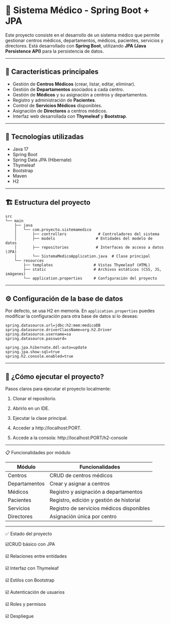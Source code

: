 # 🏥 Sistema Médico - Spring Boot + JPA

Este proyecto consiste en el desarrollo de un sistema médico que permite gestionar centros médicos, departamentos, médicos, pacientes, servicios y directores. Está desarrollado con **Spring Boot**, utilizando **JPA (Java Persistence API)** para la persistencia de datos.

---

## 📌 Características principales

- Gestión de **Centros Médicos** (crear, listar, editar, eliminar).
- Gestión de **Departamentos** asociados a cada centro.
- Gestión de **Médicos** y su asignación a centros y departamentos.
- Registro y administración de **Pacientes**.
- Control de **Servicios Médicos** disponibles.
- Asignación de **Directores** a centros médicos.
- Interfaz web desarrollada con **Thymeleaf** y **Bootstrap**.

---

## 🧰 Tecnologías utilizadas

- Java 17  
- Spring Boot  
- Spring Data JPA (Hibernate)  
- Thymeleaf  
- Bootstrap  
- Maven  
- H2 

---
## 🏗️ Estructura del proyecto

```text
src
└── main
    ├── java
    │   └── com.proyecto.sistemamedico
    │       ├── controllers              # Controladores del sistema
    │       ├── models                  # Entidades del modelo de datos
    │       ├── repositories            # Interfaces de acceso a datos (JPA)
    │       └── SistemaMedicoApplication.java  # Clase principal
    └── resources
        ├── templates                  # Vistas Thymeleaf (HTML)
        ├── static                     # Archivos estáticos (CSS, JS, imágenes)
        └── application.properties     # Configuración del proyecto

```
---
## ⚙️ Configuración de la base de datos

Por defecto, se usa H2 en memoria. En `application.properties` puedes modificar la configuración para otra base de datos si lo deseas:

```properties
spring.datasource.url=jdbc:h2:mem:medicoDB
spring.datasource.driverClassName=org.h2.Driver
spring.datasource.username=sa
spring.datasource.password=

spring.jpa.hibernate.ddl-auto=update
spring.jpa.show-sql=true
spring.h2.console.enabled=true

```
---

## 🚀 ¿Cómo ejecutar el proyecto?
Pasos claros para ejecutar el proyecto localmente:

1. Clonar el repositorio.

2. Abrirlo en un IDE.

3. Ejecutar la clase principal.

4. Acceder a http://localhost:PORT.

5. Accede a la consola: http://localhost:PORT/h2-console

---

📋 Funcionalidades por módulo

| Módulo | Funcionalidades |
|--------|-----------------|
| Centros | CRUD de centros médicos |
| Departamentos | Crear y asignar a centros |
| Médicos | Registro y asignación a departamentos |
| Pacientes | Registro, edición y gestión de historial |
| Servicios | Registro de servicios médicos disponibles |
| Directores | Asignación única por centro |

---

✅ Estado del proyecto

 ☑️CRUD básico con JPA

 ☑️ Relaciones entre entidades

 ☑️ Interfaz con Thymeleaf

 ☑️ Estilos con Bootstrap

 ☑️ Autenticación de usuarios

 ☑️ Roles y permisos

 ☑️ Despliegue
